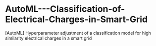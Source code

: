 # AutoML---Classification-of-Electrical-Charges-in-Smart-Grid
[AutoML] Hyperparameter adjustment of a classification model for high similarity electrical charges in a smart grid

